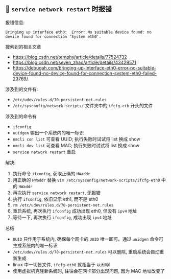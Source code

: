 ## 🍕 `service network restart` 时报错

报错信息:
```
Bringing up interface eth0:  Error: No suitable device found: no device found for connection 'System eth0'.
```

搜索到的相关文章
- https://blog.csdn.net/temphy/article/details/77524732
- https://blog.csdn.net/seven_zhao/article/details/43429571
- https://debugah.com/bringing-up-interface-eth0-error-no-suitable-device-found-no-device-found-for-connection-system-eth0-failed-23769/

涉及到的文件有:
- `/etc/udev/rules.d/70-persistent-net.rules`
- `/etc/sysconfig/network-scripts/` 文件夹中的 `ifcfg-eth` 开头的文件

涉及到的命令有
- `ifconfig`
- `uuidgen` 输出一个系统内的唯一标识
- `nmcli con list` 可查看 UUID; 执行失败时试试将 list 换成 show
- `nmcli dev list` 可查看 MAC; 执行失败时试试将 list 换成 show
- `service network restart` 重启

解决:
1. 执行命令 `ifconfig`, 获取正确的 `HWaddr`
2. 用正确的 `HWaddr` 替换 `vim /etc/sysconfig/network-scripts/ifcfg-eth0` 中的 `HWaddr`
3. 再次执行 `service network restart`, 无报错
4. 执行 `ifconfig`, 依旧显示 eth1, 而不是 eth0
5. `rm /etc/udev/rules.d/70-persistent-net.rules`
6. 重启系统, 再次执行 `ifconfig` 成功出现 eth0, 但没有 `ipv4` 地址
7. 等待一下, 再次执行 `ifconfig`, 成功出现 `ipv4` 地址

总结
- `UUID` 只作用于系统内, 确保每个网卡的 `UUID` 唯一即可。通过 `uuidgen` 命令可生成系统内的唯一标识
- `/etc/udev/rules.d/70-persistent-net.rules` 可以删除, 重启系统会自动重新生成
- linux 中一切皆文件, `ifcfg-eth0` 就相当于 `以太网0`
- 使用虚拟机克隆新系统时, 往往会在网卡部分出现问题, 因为 MAC 地址改变了